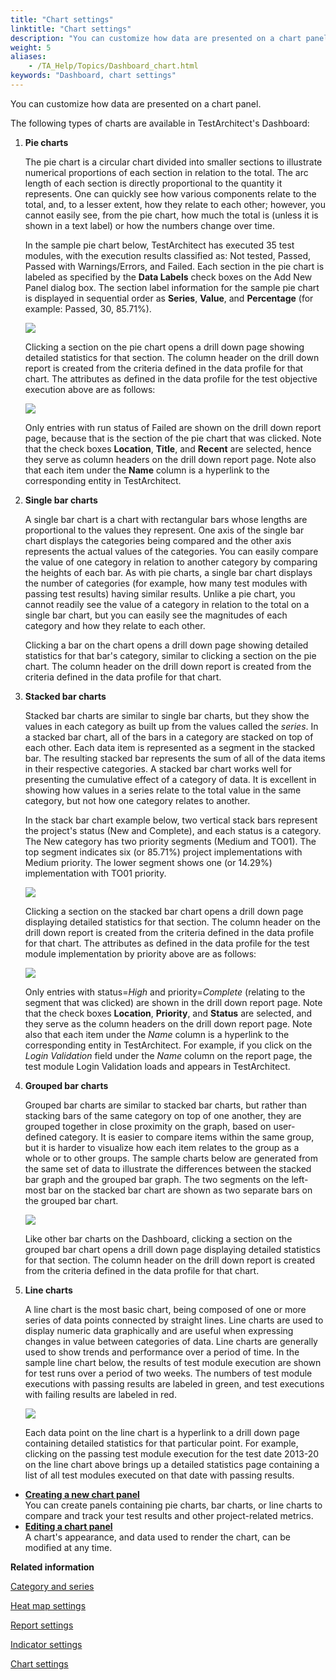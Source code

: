 ```yaml
--- 
title: "Chart settings"
linktitle: "Chart settings"
description: "You can customize how data are presented on a chart panel."
weight: 5
aliases: 
    - /TA_Help/Topics/Dashboard_chart.html
keywords: "Dashboard, chart settings"
---
```


You can customize how data are presented on a chart panel.

The following types of charts are available in TestArchitect's Dashboard:

1.  **Pie charts**

    The pie chart is a circular chart divided into smaller sections to illustrate numerical proportions of each section in relation to the total. The arc length of each section is directly proportional to the quantity it represents. One can quickly see how various components relate to the total, and, to a lesser extent, how they relate to each other; however, you cannot easily see, from the pie chart, how much the total is \(unless it is shown in a text label\) or how the numbers change over time.

    In the sample pie chart below, TestArchitect has executed 35 test modules, with the execution results classified as: Not tested, Passed, Passed with Warnings/Errors, and Failed. Each section in the pie chart is labeled as specified by the **Data Labels** check boxes on the Add New Panel dialog box. The section label information for the sample pie chart is displayed in sequential order as **Series**, **Value**, and **Percentage** \(for example: Passed, 30, 85.71%\).

    ![](/images/TA_Help/Images/Dashboard_pie_chart.png)

    Clicking a section on the pie chart opens a drill down page showing detailed statistics for that section. The column header on the drill down report is created from the criteria defined in the data profile for that chart. The attributes as defined in the data profile for the test objective execution above are as follows:

    ![](/images/TA_Help/Images/Dashboard_pie_chart_TO_profile_attributes.png)

    Only entries with run status of Failed are shown on the drill down report page, because that is the section of the pie chart that was clicked. Note that the check boxes **Location**, **Title**, and **Recent** are selected, hence they serve as column headers on the drill down report page. Note also that each item under the **Name** column is a hyperlink to the corresponding entity in TestArchitect.

2.  **Single bar charts**

    A single bar chart is a chart with rectangular bars whose lengths are proportional to the values they represent. One axis of the single bar chart displays the categories being compared and the other axis represents the actual values of the categories. You can easily compare the value of one category in relation to another category by comparing the heights of each bar. As with pie charts, a single bar chart displays the number of categories \(for example, how many test modules with passing test results\) having similar results. Unlike a pie chart, you cannot readily see the value of a category in relation to the total on a single bar chart, but you can easily see the magnitudes of each category and how they relate to each other.

    Clicking a bar on the chart opens a drill down page showing detailed statistics for that bar's category, similar to clicking a section on the pie chart. The column header on the drill down report is created from the criteria defined in the data profile for that chart.

3.  **Stacked bar charts**

    Stacked bar charts are similar to single bar charts, but they show the values in each category as built up from the values called the *series*. In a stacked bar chart, all of the bars in a category are stacked on top of each other. Each data item is represented as a segment in the stacked bar. The resulting stacked bar represents the sum of all of the data items in their respective categories. A stacked bar chart works well for presenting the cumulative effect of a category of data. It is excellent in showing how values in a series relate to the total value in the same category, but not how one category relates to another.

    In the stack bar chart example below, two vertical stack bars represent the project's status \(New and Complete\), and each status is a category. The New category has two priority segments \(Medium and TO01\). The top segment indicates six \(or 85.71%\) project implementations with Medium priority. The lower segment shows one \(or 14.29%\) implementation with TO01 priority.

    ![](/images/TA_Help/Images/Dashboard_stack_chart.png)

    Clicking a section on the stacked bar chart opens a drill down page displaying detailed statistics for that section. The column header on the drill down report is created from the criteria defined in the data profile for that chart. The attributes as defined in the data profile for the test module implementation by priority above are as follows:

    ![](/images/TA_Help/Images/Dashboard_stack_chart_TO_profile_attributes.png)

    Only entries with status=*High* and priority=*Complete* \(relating to the segment that was clicked\) are shown in the drill down report page. Note that the check boxes **Location**, **Priority**, and **Status** are selected, and they serve as the column headers on the drill down report page. Note also that each item under the *Name* column is a hyperlink to the corresponding entity in TestArchitect. For example, if you click on the *Login Validation* field under the *Name* column on the report page, the test module Login Validation loads and appears in TestArchitect.

4.  **Grouped bar charts**

    Grouped bar charts are similar to stacked bar charts, but rather than stacking bars of the same category on top of one another, they are grouped together in close proximity on the graph, based on user-defined category. It is easier to compare items within the same group, but it is harder to visualize how each item relates to the group as a whole or to other groups. The sample charts below are generated from the same set of data to illustrate the differences between the stacked bar graph and the grouped bar graph. The two segments on the left-most bar on the stacked bar chart are shown as two separate bars on the grouped bar chart.

    ![](/images/TA_Help/Images/Dashboard_stack_and_group_chart.png)

    Like other bar charts on the Dashboard, clicking a section on the grouped bar chart opens a drill down page displaying detailed statistics for that section. The column header on the drill down report is created from the criteria defined in the data profile for that chart.

5.  **Line charts**

    A line chart is the most basic chart, being composed of one or more series of data points connected by straight lines. Line charts are used to display numeric data graphically and are useful when expressing changes in value between categories of data. Line charts are generally used to show trends and performance over a period of time. In the sample line chart below, the results of test module execution are shown for test runs over a period of two weeks. The numbers of test module executions with passing results are labeled in green, and test executions with failing results are labeled in red.

    ![](/images/TA_Help/Images/Dashboard_line_chart.png)

    Each data point on the line chart is a hyperlink to a drill down page containing detailed statistics for that particular point. For example, clicking on the passing test module execution for the test date 2013-20 on the line chart above brings up a detailed statistics page containing a list of all test modules executed on that date with passing results.


-   **[Creating a new chart panel](/user-guide/reporting-and-dashboard/dashboard/dashboard-panels/chart-settings/creating-a-new-chart-panel)**  
You can create panels containing pie charts, bar charts, or line charts to compare and track your test results and other project-related metrics.
-   **[Editing a chart panel](/user-guide/reporting-and-dashboard/dashboard/dashboard-panels/chart-settings/editing-a-chart-panel)**  
A chart's appearance, and data used to render the chart, can be modified at any time.




**Related information**  


[Category and series](/user-guide/reporting-and-dashboard/dashboard/category-and-series)

[Heat map settings](/user-guide/reporting-and-dashboard/dashboard/dashboard-panels/heat-map-settings/)

[Report settings](/user-guide/reporting-and-dashboard/dashboard/dashboard-panels/report-settings/)

[Indicator settings](/user-guide/reporting-and-dashboard/dashboard/dashboard-panels/indicator-settings/)

[Chart settings](/user-guide/reporting-and-dashboard/dashboard/dashboard-panels/chart-settings/)

